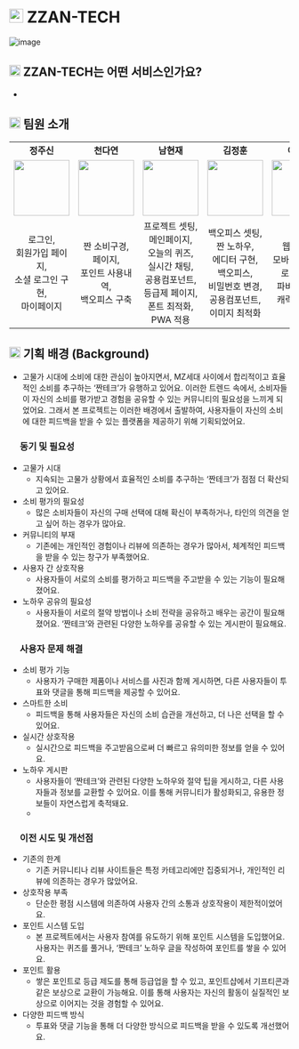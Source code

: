 # <img src="https://github.com/user-attachments/assets/c8f7ae3d-da9b-4134-b6bf-ea139c6c61a9" width="25" /> ZZAN-TECH
![image](https://github.com/user-attachments/assets/f7a69ac5-85ff-4d95-a417-4cd15ffaf9bd)

## <img src="https://github.com/user-attachments/assets/c8f7ae3d-da9b-4134-b6bf-ea139c6c61a9" width="20" /> ZZAN-TECH는 어떤 서비스인가요?
- 

## <img src="https://github.com/user-attachments/assets/c8f7ae3d-da9b-4134-b6bf-ea139c6c61a9" width="20" /> 팀원 소개

<table>
   <tr>
    <td align="center"><b>정주신</b></td>
    <td align="center"><b>천다연</b></td>
    <td align="center"><b>남현재</b></td>
    <td align="center"><b>김정훈</b></td>
    <td align="center"><b>이유진</b></td>
  </tr>
  <tr>
    <td align="center"><a href="https://github.com/taeyun01"><img src="https://avatars.githubusercontent.com/u/167043856?v=4" width="100px" /></a></td>
    <td align="center"><a href="https://github.com/1eeyerin"><img src="https://avatars.githubusercontent.com/u/40863185?v=4" width="100px" /></a></td>
    <td align="center"><a href="https://github.com/Floweringworld"><img src="https://avatars.githubusercontent.com/u/69830157?v=4" width="100px" /></a></td>
    <td align="center"><a href="https://github.com/leesb5510"><img src="https://avatars.githubusercontent.com/u/166012944?v=4" width="100px" /></a></td>
    <td align="center"><a href="https://github.com/jamie240417"><img src="https://avatars.githubusercontent.com/u/167290167?v=4" width="100px" /></a></td>
  </tr>
  <tr>
    <td align="center">로그인,<br/>회원가입 페이지,<br/>소셜 로그인 구현,<br/> 마이페이지</td>
    <td align="center">짠 소비구경,<br/>페이지,<br/>포인트 사용내역,<br/>백오피스 구축<br/></td>
    <td align="center">프로젝트 셋팅,<br/>메인페이지,<br/>오늘의 퀴즈,<br/>실시간 채팅,<br/>공용컴포넌트,<br/>등급제 페이지,<br/>폰트 최적화,<br/>PWA 적용</td>
    <td align="center">백오피스 셋팅,<br/>짠 노하우,<br/>에디터 구현,<br/>백오피스,<br/>비밀번호 변경,<br/>공용컴포넌트,<br/>이미지 최적화</td>
    <td align="center">웹디자인,<br/>모바일 디자인,<br/>로고 제작,<br/>파비콘 제작,<br/>캐릭터 제작,<br/></td>
  </tr>
</table>

## <img src="https://github.com/user-attachments/assets/c8f7ae3d-da9b-4134-b6bf-ea139c6c61a9" width="20" /> 기획 배경 (Background)
- 고물가 시대에 소비에 대한 관심이 높아지면서, MZ세대 사이에서 합리적이고 효율적인 소비를 추구하는 ‘짠테크’가 유행하고 있어요. 이러한 트렌드 속에서, 소비자들이 자신의 소비를 평가받고 경험을 공유할 수 있는 커뮤니티의 필요성을 느끼게 되었어요. 그래서 본 프로젝트는 이러한 배경에서 출발하여, 사용자들이 자신의 소비에 대한 피드백을 받을 수 있는 플랫폼을 제공하기 위해 기획되었어요.

### <img src="https://github.com/user-attachments/assets/c8f7ae3d-da9b-4134-b6bf-ea139c6c61a9" width="15" /> 동기 및 필요성
- 고물가 시대
  - 지속되는 고물가 상황에서 효율적인 소비를 추구하는 ‘짠테크’가 점점 더 확산되고 있어요.
- 소비 평가의 필요성
  - 많은 소비자들이 자신의 구매 선택에 대해 확신이 부족하거나, 타인의 의견을 얻고 싶어 하는 경우가 많아요.
- 커뮤니티의 부재
  - 기존에는 개인적인 경험이나 리뷰에 의존하는 경우가 많아서, 체계적인 피드백을 받을 수 있는 창구가 부족했어요.
- 사용자 간 상호작용
  - 사용자들이 서로의 소비를 평가하고 피드백을 주고받을 수 있는 기능이 필요해졌어요.
- 노하우 공유의 필요성
  - 사용자들이 서로의 절약 방법이나 소비 전략을 공유하고 배우는 공간이 필요해졌어요. ‘짠테크’와 관련된 다양한 노하우를 공유할 수 있는 게시판이 필요해요.

### <img src="https://github.com/user-attachments/assets/c8f7ae3d-da9b-4134-b6bf-ea139c6c61a9" width="15" /> 사용자 문제 해결

- 소비 평가 기능
  - 사용자가 구매한 제품이나 서비스를 사진과 함께 게시하면, 다른 사용자들이 투표와 댓글을 통해 피드백을 제공할 수 있어요.
- 스마트한 소비
  - 피드백을 통해 사용자들은 자신의 소비 습관을 개선하고, 더 나은 선택을 할 수 있어요.
- 실시간 상호작용
  - 실시간으로 피드백을 주고받음으로써 더 빠르고 유의미한 정보를 얻을 수 있어요.
- 노하우 게시판
  - 사용자들이 ‘짠테크’와 관련된 다양한 노하우와 절약 팁을 게시하고, 다른 사용자들과 정보를 교환할 수 있어요. 이를 통해 커뮤니티가 활성화되고, 유용한 정보들이 자연스럽게 축적돼요.
  - 
### <img src="https://github.com/user-attachments/assets/c8f7ae3d-da9b-4134-b6bf-ea139c6c61a9" width="15" /> 이전 시도 및 개선점
- 기존의 한계
  - 기존 커뮤니티나 리뷰 사이트들은 특정 카테고리에만 집중되거나, 개인적인 리뷰에 의존하는 경우가 많았어요.
- 상호작용 부족
  - 단순한 평점 시스템에 의존하여 사용자 간의 소통과 상호작용이 제한적이었어요.
- 포인트 시스템 도입
  - 본 프로젝트에서는 사용자 참여를 유도하기 위해 포인트 시스템을 도입했어요. 사용자는 퀴즈를 풀거나, ‘짠테크’ 노하우 글을 작성하여 포인트를 쌓을 수 있어요.
- 포인트 활용
  - 쌓은 포인트로 등급 제도를 통해 등급업을 할 수 있고, 포인트샵에서 기프티콘과 같은 보상으로 교환이 가능해요. 이를 통해 사용자는 자신의 활동이 실질적인 보상으로 이어지는 것을 경험할 수 있어요.
- 다양한 피드백 방식
  - 투표와 댓글 기능을 통해 더 다양한 방식으로 피드백을 받을 수 있도록 개선했어요.
